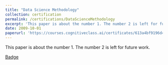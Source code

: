 ```yaml
---
title: "Data Science Methodology"
collection: certification
permalink: /certifications/DataScienceMethodology
excerpt: 'This paper is about the number 1. The number 2 is left for future work.'
date: 2009-10-01
paperurl: 'https://courses.cognitiveclass.ai/certificates/613a4bf9196d4827a1eb142c88e2b3d5'
---
```

This paper is about the number 1. The number 2 is left for future work.

[Badge](https://www.youracclaim.com/badges/b3b86964-58a0-4f19-b8a4-e5f737dd7427)

